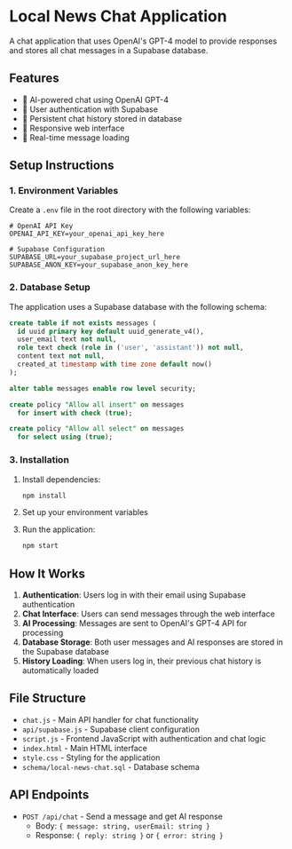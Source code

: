 # Local News Chat Application

A chat application that uses OpenAI's GPT-4 model to provide responses and stores all chat messages in a Supabase database.

## Features

- 🤖 AI-powered chat using OpenAI GPT-4
- 🔐 User authentication with Supabase
- 💾 Persistent chat history stored in database
- 📱 Responsive web interface
- 🔄 Real-time message loading

## Setup Instructions

### 1. Environment Variables

Create a `.env` file in the root directory with the following variables:

```env
# OpenAI API Key
OPENAI_API_KEY=your_openai_api_key_here

# Supabase Configuration
SUPABASE_URL=your_supabase_project_url_here
SUPABASE_ANON_KEY=your_supabase_anon_key_here
```

### 2. Database Setup

The application uses a Supabase database with the following schema:

```sql
create table if not exists messages (
  id uuid primary key default uuid_generate_v4(),
  user_email text not null,
  role text check (role in ('user', 'assistant')) not null,
  content text not null,
  created_at timestamp with time zone default now()
);

alter table messages enable row level security;

create policy "Allow all insert" on messages
  for insert with check (true);

create policy "Allow all select" on messages
  for select using (true);
```

### 3. Installation

1. Install dependencies:
   ```bash
   npm install
   ```

2. Set up your environment variables

3. Run the application:
   ```bash
   npm start
   ```

## How It Works

1. **Authentication**: Users log in with their email using Supabase authentication
2. **Chat Interface**: Users can send messages through the web interface
3. **AI Processing**: Messages are sent to OpenAI's GPT-4 API for processing
4. **Database Storage**: Both user messages and AI responses are stored in the Supabase database
5. **History Loading**: When users log in, their previous chat history is automatically loaded

## File Structure

- `chat.js` - Main API handler for chat functionality
- `api/supabase.js` - Supabase client configuration
- `script.js` - Frontend JavaScript with authentication and chat logic
- `index.html` - Main HTML interface
- `style.css` - Styling for the application
- `schema/local-news-chat.sql` - Database schema

## API Endpoints

- `POST /api/chat` - Send a message and get AI response
  - Body: `{ message: string, userEmail: string }`
  - Response: `{ reply: string }` or `{ error: string }`